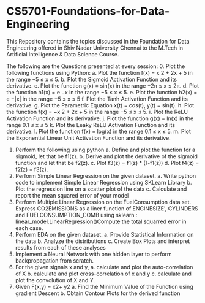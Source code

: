 # CS5701-Foundations-for-Data-Engineering
This Repository contains the topics discussed in the Foundation for Data Engineering offered in Shiv Nadar University Chennai to the M.Tech in Artificial Intelligence &amp; Data Science Course.


The following are the Questions presented at every session:
0. Plot the following functions using Python:
  a. Plot the function f(x) = x 2 + 2x + 5 in the range −5 ≤ x ≤ 5.
  b. Plot the Sigmoid Activation Function and its derivative.
  c. Plot the function g(x) = sin(x) in the range −2π ≤ x ≤ 2π.
  d. Plot the function h1(x) = e −x in the range −5 ≤ x ≤ 5.
  e. Plot the function h2(x) = e −|x| in the range −5 ≤ x ≤ 5
  f. Plot the Tanh Activation Function and its derivative.
  g. Plot the Parametric Equation x(t) = cos(t), y(t) = sin(t).
  h. Plot the function f(x) = −x 2 + 2x + 5 in the range −5 ≤ x ≤ 5.
  i. Plot the ReLU Activation Function and its derivative.
  j. Plot the function g(x) = ln(x) in the range 0.1 ≤ x ≤ 5
  k. Plot the Leaky ReLU Activation Function and its derivative.
  l. Plot the function f(x) = log(x) in the range 0.1 ≤ x ≤ 5.
  m. Plot the Exponential Linear Unit Activation Function and its derivative.
1.	Perform the following using python
  a.	Define and plot the function for a sigmoid, let that be f1(z).
  b.	Derive and plot the derivative of the sigmoid function and let that be f2(z).
  c.	Plot f3(z) = f1(z) * (1-f1(z))
  d.	Plot f4(z) = f2(z) = f3(z).
2.	Perform Simple Linear Regression on the given dataset.
  a.	Write python code to implement Simple Linear Regression using SKLearn Library
  b.	Plot the regression line on a scatter plot of the data
  c.	Calculate and report the mean squared error of your model
3.	Perform Multiple Linear Regression on the FuelConsumption data set. Express CO2EMISSIONS as a liner function of ENGINESIZE', CYLINDERS and FUELCONSUMPTION_COMB using sklearn : linear_model.LinearRegression()Compute the total squarred error in each case.
4.	Perform EDA on the given dataset. 
  a.	Provide Statistical Information on the data
  b.	Analyze the distributions
  c.	Create Box Plots and interpret results from each of these analyses
5.	Implement a Neural Network with one hidden layer to perform backpropagation from scratch.
6.	For the given signals x and y, 
  a.	calculate and plot the auto-correlation of X 
  b.	calculate and plot cross-correlation of x and y 
  c.	calculate and plot the convolution of X and Y.
7.	Given F(x,y) = x2+ y2
  a.	Find the Minimum Value of the Function using gradient Descent
  b.	Obtain Contour Plots for the derived function

